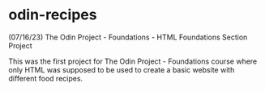 # odin-recipes
(07/16/23) The Odin Project - Foundations - HTML Foundations Section Project

This was the first project for The Odin Project - Foundations course where only HTML was supposed to be used to create a basic website with different food recipes.
